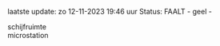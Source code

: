 laatste update: 
zo 12-11-2023 19:46   uur 
Status: FAALT - geel - 
<div class="service Y">schijfruimte</div><div class="service Y">microstation</div>